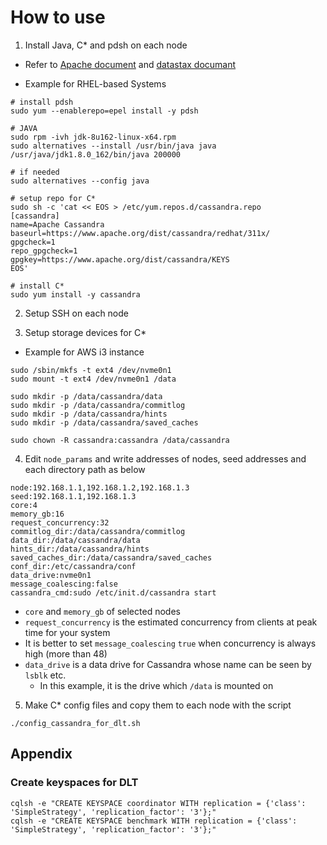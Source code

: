 # How to use
1. Install Java, C* and pdsh on each node
- Refer to [Apache document](https://cassandra.apache.org/download/) and [datastax documant](https://docs.datastax.com/en/cassandra/3.0/cassandra/install/installJdkRHEL.html)

- Example for RHEL-based Systems
```
# install pdsh
sudo yum --enablerepo=epel install -y pdsh

# JAVA
sudo rpm -ivh jdk-8u162-linux-x64.rpm
sudo alternatives --install /usr/bin/java java /usr/java/jdk1.8.0_162/bin/java 200000

# if needed
sudo alternatives --config java

# setup repo for C*
sudo sh -c 'cat << EOS > /etc/yum.repos.d/cassandra.repo
[cassandra]
name=Apache Cassandra
baseurl=https://www.apache.org/dist/cassandra/redhat/311x/
gpgcheck=1
repo_gpgcheck=1
gpgkey=https://www.apache.org/dist/cassandra/KEYS
EOS'

# install C*
sudo yum install -y cassandra
```

2. Setup SSH on each node

3. Setup storage devices for C*
- Example for AWS i3 instance
```
sudo /sbin/mkfs -t ext4 /dev/nvme0n1
sudo mount -t ext4 /dev/nvme0n1 /data

sudo mkdir -p /data/cassandra/data
sudo mkdir -p /data/cassandra/commitlog
sudo mkdir -p /data/cassandra/hints
sudo mkdir -p /data/cassandra/saved_caches

sudo chown -R cassandra:cassandra /data/cassandra
```

4. Edit `node_params` and write addresses of nodes, seed addresses and each directory path as below
```
node:192.168.1.1,192.168.1.2,192.168.1.3
seed:192.168.1.1,192.168.1.3
core:4
memory_gb:16
request_concurrency:32
commitlog_dir:/data/cassandra/commitlog
data_dir:/data/cassandra/data
hints_dir:/data/cassandra/hints
saved_caches_dir:/data/cassandra/saved_caches
conf_dir:/etc/cassandra/conf
data_drive:nvme0n1
message_coalescing:false
cassandra_cmd:sudo /etc/init.d/cassandra start
```
- `core` and `memory_gb` of selected nodes
- `request_concurrency` is the estimated concurrency from clients at peak time for your system
- It is better to set `message_coalescing` `true` when concurrency is always high (more than 48)
- `data_drive` is a data drive for Cassandra whose name can be seen by `lsblk` etc.
  - In this example, it is the drive which `/data` is mounted on

5. Make C* config files and copy them to each node with the script
```
./config_cassandra_for_dlt.sh
```

## Appendix
### Create keyspaces for DLT
```
cqlsh -e "CREATE KEYSPACE coordinator WITH replication = {'class': 'SimpleStrategy', 'replication_factor': '3'};"
cqlsh -e "CREATE KEYSPACE benchmark WITH replication = {'class': 'SimpleStrategy', 'replication_factor': '3'};"
```
